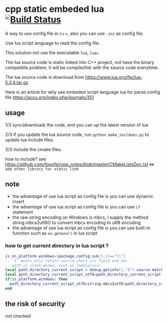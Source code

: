 
# cpp static embeded lua [![Build Status](https://travis-ci.org/fooofei/cpp_static_embeded_lua.svg?branch=master)](https://travis-ci.org/fooofei/cpp_static_embeded_lua)

A way to use config file in c++, also you can use `.ini` as config file.

Use lua script language to read the config file.

This solution not use the executable `lua`, `luac`.

The lua source code is static linked into C++ project, not have the binary compatible problem, it will be compile/link with the source code everytime.

The lua source code is download from https://www.lua.org/ftp/lua-5.3.4.tar.gz

Here is an article for why use embeded script language lua for parse config file https://accu.org/index.php/journals/351

## usage


1/3 sync(download) the code, and you can up the latest version of lua

2/3 if you update the lua source code, run `python make_incldues.py` to update lua include files.

3/3 include the cmake files.

how to include? 
see https://github.com/fooofei/cpp_notes/blob/master/CMakeListsDoc.txt
`## add other library for static link`


## note

- the advantage of use lua script as config file is you can use dynamic insert
- the advantage of use lua script as config file is you can use `if` statement
- the raw string encoding on Windows is mbcs, I supply the method string.mbcs2utf8()
to convert mbcs encoding to utf8 encoding
- the advantage of use lua script as config file is you can use built-in function such as  `os.getenv()` in lua script


### how to get current directory in lua script ?
```lua
is_on_platform_windows=(package.config:sub(1,1)=="\\")
-- `S` means only return source,short_src field and etc.
-- path is slash-ended, such as /media/vvv/
local path_directory_current_script = debug.getinfo(1,"S").source:match[[^@?(.*[\/])[^\/]-$]]
local path_directory_current_script_utf8=path_directory_current_script
if(is_platform_windows) then
  path_directory_current_script_utf8=string.mbcs2utf8(path_directory_current_script)
end
```

## the risk of security
not checked